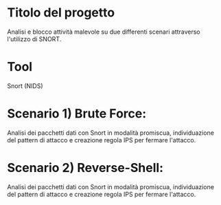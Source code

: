 # Titolo del progetto

Analisi e blocco attività malevole su due differenti scenari attraverso l'utilizzo di SNORT.

# Tool

Snort (NIDS)

# Scenario 1) Brute Force:
Analisi dei pacchetti dati con Snort in modalità promiscua, individuazione del pattern di attacco e creazione regola IPS per fermare l'attacco.

# Scenario 2) Reverse-Shell:
Analisi dei pacchetti dati con Snort in modalità promiscua, individuazione del pattern di attacco e creazione regola IPS per fermare l'attacco.
